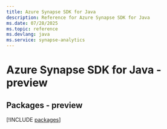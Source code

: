 ```yaml
---
title: Azure Synapse SDK for Java
description: Reference for Azure Synapse SDK for Java
ms.date: 07/28/2025
ms.topic: reference
ms.devlang: java
ms.service: synapse-analytics
---
```

# Azure Synapse SDK for Java - preview
## Packages - preview
[!INCLUDE [packages](synapse-index.md)]